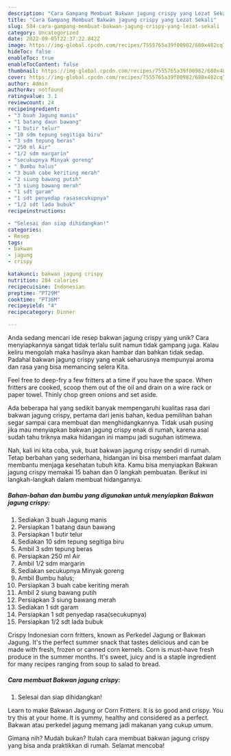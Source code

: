 ```yaml
---
description: "Cara Gampang Membuat Bakwan jagung crispy yang Lezat Sekali"
title: "Cara Gampang Membuat Bakwan jagung crispy yang Lezat Sekali"
slug: 584-cara-gampang-membuat-bakwan-jagung-crispy-yang-lezat-sekali
category: Uncategorized
date: 2022-09-05T22:37:22.842Z
image: https://img-global.cpcdn.com/recipes/7555765a39f00982/680x482cq70/bakwan-jagung-crispy-foto-resep-utama.jpg
hideToc: false
enableToc: true
enableTocContent: false
thumbnail: https://img-global.cpcdn.com/recipes/7555765a39f00982/680x482cq70/bakwan-jagung-crispy-foto-resep-utama.jpg
cover: https://img-global.cpcdn.com/recipes/7555765a39f00982/680x482cq70/bakwan-jagung-crispy-foto-resep-utama.jpg
author: Admin
authorAv: notfound
ratingvalue: 3.1
reviewcount: 24
recipeingredient:
- "3 buah Jagung manis"
- "1 batang daun bawang"
- "1 butir telur"
- "10 sdm tepung segitiga biru"
- "3 sdm tepung beras"
- "250 ml Air"
- "1/2 sdm margarin"
- "secukupnya Minyak goreng"
- " Bumbu halus"
- "3 buah cabe keriting merah"
- "2 siung bawang putih"
- "3 siung bawang merah"
- "1 sdt garam"
- "1 sdt penyedap rasasecukupnya"
- "1/2 sdt lada bubuk"
recipeinstructions:

- "Selesai dan siap dihidangkan!"
categories:
- Resep
tags:
- bakwan
- jagung
- crispy

katakunci: bakwan jagung crispy 
nutrition: 284 calories
recipecuisine: Indonesian
preptime: "PT29M"
cooktime: "PT36M"
recipeyield: "4"
recipecategory: Dinner

---
```





Anda sedang mencari ide resep bakwan jagung crispy yang unik? Cara menyiapkannya sangat tidak terlalu sulit namun tidak gampang juga. Kalau keliru mengolah maka hasilnya akan hambar dan bahkan tidak sedap. Padahal bakwan jagung crispy yang enak seharusnya mempunyai aroma dan rasa yang bisa memancing selera Kita.





Feel free to deep-fry a few fritters at a time if you have the space. When fritters are cooked, scoop them out of the oil and drain on a wire rack or paper towel. Thinly chop green onions and set aside.

Ada beberapa hal yang sedikit banyak mempengaruhi kualitas rasa dari bakwan jagung crispy, pertama dari jenis bahan, kedua pemilihan bahan segar sampai cara membuat dan menghidangkannya. Tidak usah pusing jika mau menyiapkan bakwan jagung crispy enak di rumah, karena asal sudah tahu triknya maka hidangan ini mampu jadi suguhan istimewa.






Nah, kali ini kita coba, yuk, buat bakwan jagung crispy sendiri di rumah. Tetap berbahan yang sederhana, hidangan ini bisa memberi manfaat dalam membantu menjaga kesehatan tubuh kita. Kamu bisa menyiapkan Bakwan jagung crispy memakai 15 bahan dan 0 langkah pembuatan. Berikut ini langkah-langkah dalam membuat hidangannya.

<!--inarticleads1-->

##### Bahan-bahan dan bumbu yang digunakan untuk menyiapkan Bakwan jagung crispy:

1. Sediakan 3 buah Jagung manis
1. Persiapkan 1 batang daun bawang
1. Persiapkan 1 butir telur
1. Sediakan 10 sdm tepung segitiga biru
1. Ambil 3 sdm tepung beras
1. Persiapkan 250 ml Air
1. Ambil 1/2 sdm margarin
1. Sediakan secukupnya Minyak goreng
1. Ambil  Bumbu halus;
1. Persiapkan 3 buah cabe keriting merah
1. Ambil 2 siung bawang putih
1. Persiapkan 3 siung bawang merah
1. Sediakan 1 sdt garam
1. Persiapkan 1 sdt penyedap rasa(secukupnya)
1. Persiapkan 1/2 sdt lada bubuk


Crispy Indonesian corn fritters, known as Perkedel Jagung or Bakwan Jagung. It&#39;s the perfect summer snack that tastes delicious and can be made with fresh, frozen or canned corn kernels. Corn is must-have fresh produce in the summer months. It&#39;s sweet, juicy and is a staple ingredient for many recipes ranging from soup to salad to bread. 

<!--inarticleads2-->

##### Cara membuat Bakwan jagung crispy:


1. Selesai dan siap dihidangkan!

Learn to make Bakwan Jagung or Corn Fritters. It is so good and crispy. You try this at your home. It is yummy, healthy and considered as a perfect. Bakwan atau perkedel jagung memang jadi makanan yang cukup umum. 

Gimana nih? Mudah bukan? Itulah cara membuat bakwan jagung crispy yang bisa anda praktikkan di rumah. Selamat mencoba!
